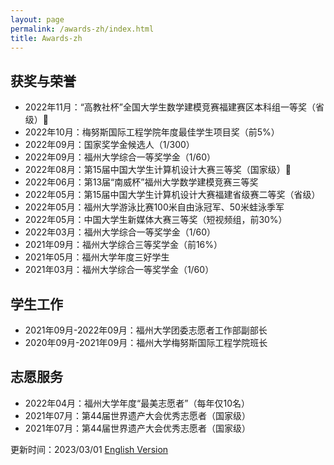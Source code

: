 ```yaml
---
layout: page
permalink: /awards-zh/index.html
title: Awards-zh
---
```


## 获奖与荣誉

- 2022年11月：“高教社杯”全国大学生数学建模竞赛福建赛区本科组一等奖（省级）🎉
- 2022年10月：梅努斯国际工程学院年度最佳学生项目奖（前5%）
- 2022年09月：国家奖学金候选人（1/300）
- 2022年09月：福州大学综合一等奖学金（1/60）
- 2022年08月：第15届中国大学生计算机设计大赛三等奖（国家级）🎉
- 2022年06月：第13届“南威杯”福州大学数学建模竞赛三等奖
- 2022年05月：第15届中国大学生计算机设计大赛福建省级赛二等奖（省级）
- 2022年05月：福州大学游泳比赛100米自由泳冠军、50米蛙泳季军
- 2022年05月：中国大学生新媒体大赛三等奖（短视频组，前30%）
- 2022年03月：福州大学综合一等奖学金（1/60）
- 2021年09月：福州大学综合三等奖学金（前16%）
- 2021年05月：福州大学年度三好学生
- 2021年03月：福州大学综合一等奖学金（1/60）



## 学生工作

- 2021年09月-2022年09月：福州大学团委志愿者工作部副部长
- 2020年09月-2021年09月：福州大学梅努斯国际工程学院班长



## 志愿服务

- 2022年04月：福州大学年度“最美志愿者”（每年仅10名）
- 2021年07月：第44届世界遗产大会优秀志愿者（国家级）
- 2021年07月：第44届世界遗产大会优秀志愿者（国家级）

更新时间：2023/03/01   [English Version](https://caihanlin.com/awards/)
